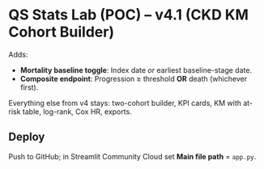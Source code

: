 # QS Stats Lab (POC) – v4.1 (CKD KM Cohort Builder)
Adds:
- **Mortality baseline toggle**: Index date _or_ earliest baseline-stage date.
- **Composite endpoint**: Progression ≥ threshold **OR** death (whichever first).

Everything else from v4 stays: two-cohort builder, KPI cards, KM with at-risk table, log-rank, Cox HR, exports.

## Deploy
Push to GitHub; in Streamlit Community Cloud set **Main file path** = `app.py`.
